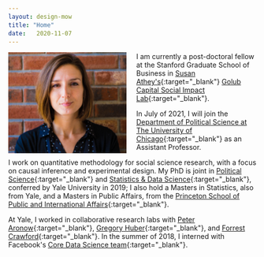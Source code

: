 ```yaml
---
layout: design-mow
title: "Home"
date:   2020-11-07
---
```

<img style="float: left; width: 240px; margin: 0 20px 10px 0" src="/assets/molly_brick.jpg" alt="photo" />

I am currently a post-doctoral fellow at the Stanford Graduate School of Business in [Susan Athey's](https://athey.people.stanford.edu/){:target="_blank"} [Golub Capital Social Impact Lab](https://www.gsb.stanford.edu/faculty-research/centers-initiatives/sil){:target="_blank"}. 

In July of 2021, I will join the [Department of Political Science at The University of Chicago](https://political-science.uchicago.edu/){:target="_blank"} as an Assistant Professor. 

I work on quantitative methodology for social science research, with a focus on causal inference and experimental design. My PhD is joint in [Political Science](http://politicalscience.yale.edu/){:target="_blank"} and [Statistics & Data Science](http://statistics.yale.edu/){:target="_blank"}, conferred by Yale University in 2019; I also hold a Masters in Statistics, also from Yale, and a Masters in Public Affairs, from the [Princeton School of Public and International Affairs](https://spia.princeton.edu/){:target="_blank"}. 

At Yale, I worked in collaborative research labs with [Peter Aronow](http://aronow.research.yale.edu/){:target="_blank"}, [Gregory Huber](http://huber.research.yale.edu/gspd.html){:target="_blank"}, and [Forrest Crawford](http://www.crawfordlab.io/people/){:target="_blank"}. In the summer of 2018, I interned with Facebook's [Core Data Science team](https://research.fb.com/category/data-science/){:target="_blank"}.
